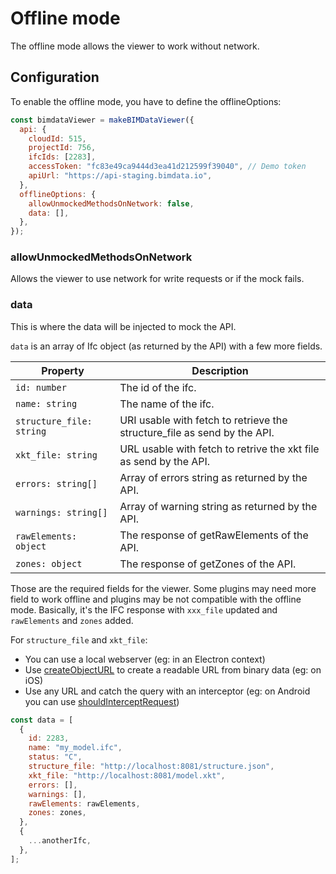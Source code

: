 # Offline mode

The offline mode allows the viewer to work without network.

## Configuration

To enable the offline mode, you have to define the offlineOptions:

```javascript
const bimdataViewer = makeBIMDataViewer({
  api: {
    cloudId: 515,
    projectId: 756,
    ifcIds: [2283],
    accessToken: "fc83e49ca9444d3ea41d212599f39040", // Demo token
    apiUrl: "https://api-staging.bimdata.io",
  },
  offlineOptions: {
    allowUnmockedMethodsOnNetwork: false,
    data: [],
  },
});
```

### allowUnmockedMethodsOnNetwork

Allows the viewer to use network for write requests or if the mock fails.

### data

This is where the data will be injected to mock the API.

`data` is an array of Ifc object (as returned by the API) with a few more fields.

| Property                 | Description                                                              |
| ------------------------ | ------------------------------------------------------------------------ |
| `id: number`             | The id of the ifc.                                                       |
| `name: string`           | The name of the ifc.                                                     |
| `structure_file: string` | URI usable with fetch to retrieve the structure_file as send by the API. |
| `xkt_file: string`       | URL usable with fetch to retrive the xkt file as send by the API.        |
| `errors: string[]`       | Array of errors string as returned by the API.                           |
| `warnings: string[]`     | Array of warning string as returned by the API.                          |
| `rawElements: object`    | The response of getRawElements of the API.                               |
| `zones: object`          | The response of getZones of the API.                                     |

Those are the required fields for the viewer. Some plugins may need more field to work offline and plugins may be not compatible with the offline mode.
Basically, it's the IFC response with `xxx_file` updated and `rawElements` and `zones` added.

For `structure_file` and `xkt_file`:

- You can use a local webserver (eg: in an Electron context)
- Use [createObjectURL](https://developer.mozilla.org/fr/docs/Web/API/URL/createObjectURL) to create a readable URL from binary data (eg: on iOS)
- Use any URL and catch the query with an interceptor (eg: on Android you can use [shouldInterceptRequest](<https://developer.android.com/reference/android/webkit/WebViewClient#shouldInterceptRequest(android.webkit.WebView,%20android.webkit.WebResourceRequest)>))

```javascript
const data = [
  {
    id: 2283,
    name: "my_model.ifc",
    status: "C",
    structure_file: "http://localhost:8081/structure.json",
    xkt_file: "http://localhost:8081/model.xkt",
    errors: [],
    warnings: [],
    rawElements: rawElements,
    zones: zones,
  },
  {
    ...anotherIfc,
  },
];
```

